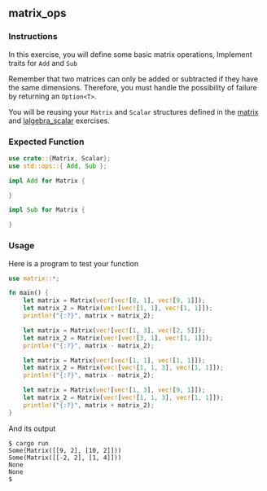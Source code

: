 ## matrix_ops

### Instructions

In this exercise, you will define some basic matrix operations, Implement traits for `Add` and `Sub`

Remember that two matrices can only be added or subtracted if they have the same dimensions. Therefore, you must handle the possibility of failure by returning an `Option<T>`.

You will be reusing your `Matrix` and `Scalar` structures defined in the [matrix](../matrix/README.md) and [lalgebra_scalar](../lalgebra_scalar/README.md) exercises.

### Expected Function

```rust
use crate::{Matrix, Scalar};
use std::ops::{ Add, Sub };

impl Add for Matrix {

}

impl Sub for Matrix {

}
```

### Usage

Here is a program to test your function

```rust
use matrix::*;

fn main() {
	let matrix = Matrix(vec![vec![8, 1], vec![9, 1]]);
	let matrix_2 = Matrix(vec![vec![1, 1], vec![1, 1]]);
	println!("{:?}", matrix + matrix_2);

	let matrix = Matrix(vec![vec![1, 3], vec![2, 5]]);
	let matrix_2 = Matrix(vec![vec![3, 1], vec![1, 1]]);
	println!("{:?}", matrix - matrix_2);

	let matrix = Matrix(vec![vec![1, 1], vec![1, 1]]);
	let matrix_2 = Matrix(vec![vec![1, 1, 3], vec![1, 1]]);
	println!("{:?}", matrix - matrix_2);

	let matrix = Matrix(vec![vec![1, 3], vec![9, 1]]);
	let matrix_2 = Matrix(vec![vec![1, 1, 3], vec![1, 1]]);
	println!("{:?}", matrix + matrix_2);
}
```

And its output

```console
$ cargo run
Some(Matrix([[9, 2], [10, 2]]))
Some(Matrix([[-2, 2], [1, 4]]))
None
None
$
```
